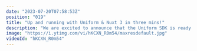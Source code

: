 ```yaml
---
date: "2023-07-20T07:58:53Z"
position: "019"
title: "Up and running with Uniform & Nuxt 3 in three mins!"
description: "We are excited to announce that the Uniform SDK is ready for Vue 3 and Nuxt 3. Today's ever-expanding landscape of headless products demands that developers somehow connect them all. Wouldn't it be cool if you had one SDK that takes care of connecting up these different APIs? Uniform is a new category of product. It lets you take control of your stack, so creating composable architecture becomes a breeze! \n\nIt enables content editors to drag and drop content from headless sources to create page compositions. Without the help of developers, they can add or remove integrations, do an A/B test or personalize across multiple headless products. Want to change up your CMS? The front end stays the same. You can retrieve a page composition through an SDK function, query, and map data as you prefer, and pass it as props to your components. It works with SSG, SSR, Edge functions, and everything in between.\n\nBlog: https://uniform.dev/blogs/uniforms-latest-sdk-fully-supports-vue-3-and-nuxt-3\nGet a free account: https://uniform.dev/free\nJoin our Discord: https://uniform.to/discord"
image: "https://i.ytimg.com/vi/hKCXN_R0m54/maxresdefault.jpg"
videoId: "hKCXN_R0m54"
---
```


